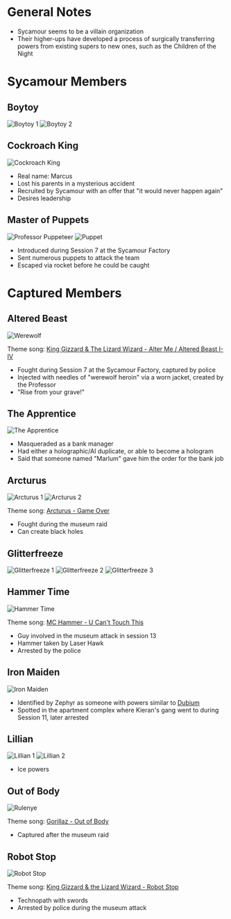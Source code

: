 <!-- TITLE: Sycamour -->
<!-- SUBTITLE: A quick summary of Sycamour -->

# General Notes
* Sycamour seems to be a villain organization
* Their higher-ups have developed a process of surgically transferring powers from existing supers to new ones, such as the Children of the Night
# Sycamour Members
## Boytoy
![Boytoy 1](/uploads/sycamour-sycamour/boytoy-1.jpg "Boytoy 1")
![Boytoy 2](/uploads/sycamour-sycamour/boytoy-2.jpg "Boytoy 2")

## Cockroach King
![Cockroach King](/uploads/sycamour/cockroach-king.jpg "Cockroach King")

* Real name: Marcus
* Lost his parents in a mysterious accident
* Recruited by Sycamour with an offer that "it would never happen again"
* Desires leadership
## Master of Puppets
![Professor Puppeteer](/uploads/sycamour/professor-puppeteer.jpg "Professor Puppeteer")
![Puppet](/uploads/sycamour-sycamour/puppet.jpg "Puppet")

* Introduced during Session 7 at the Sycamour Factory
* Sent numerous puppets to attack the team
* Escaped via rocket before he could be caught

# Captured Members
## Altered Beast
![Werewolf](/uploads/sycamour/werewolf.jpg "Werewolf")

Theme song: [King Gizzard & The Lizard Wizard - Alter Me / Altered Beast I-IV](https://www.youtube.com/watch?v=ZBuWFn5gFE4)

* Fought during Session 7 at the Sycamour Factory, captured by police
* Injected with needles of "werewolf heroin" via a worn jacket, created by the Professor
* "Rise from your grave!"
## The Apprentice
![The Apprentice](/uploads/sycamour/the-apprentice.jpg "The Apprentice")

* Masqueraded as a bank manager
* Had either a holographic/AI duplicate, or able to become a hologram
* Said that someone named "Marlum" gave him the order for the bank job
## Arcturus
![Arcturus 1](/uploads/sycamour-sycamour/arcturus-1.jpg "Arcturus 1")
![Arcturus 2](/uploads/sycamour-sycamour/arcturus-2.jpg "Arcturus 2")

Theme song: [Arcturus - Game Over](https://www.youtube.com/watch?v=kQmtcaI3VEs)

* Fought during the museum raid
* Can create black holes
## Glitterfreeze
![Glitterfreeze 1](/uploads/sycamour-sycamour/glitterfreeze-1.jpg "Glitterfreeze 1")
![Glitterfreeze 2](/uploads/sycamour-sycamour/glitterfreeze-2.jpg "Glitterfreeze 2")
![Glitterfreeze 3](/uploads/sycamour-sycamour/glitterfreeze-3.jpg "Glitterfreeze 3")
## Hammer Time
![Hammer Time](/uploads/sycamour-sycamour/hammer-time.jpg "Hammer Time")

Theme song: [MC Hammer - U Can't Touch This](https://www.youtube.com/watch?v=otCpCn0l4Wo)

* Guy involved in the museum attack in session 13
* Hammer taken by Laser Hawk
* Arrested by the police
## Iron Maiden
![Iron Maiden](/uploads/sycamour/iron-maiden.jpg "Iron Maiden")

* Identified by Zephyr as someone with powers similar to [Dubium](#dubium)
* Spotted in the apartment complex where Kieran's gang went to during Session 11, later arrested
## Lillian
![Lillian 1](/uploads/sycamour-sycamour/lillian-1.jpg "Lillian 1")
![Lillian 2](/uploads/sycamour-sycamour/lillian-2.jpg "Lillian 2")

* Ice powers
## Out of Body
![Rulenye](/uploads/sycamour-sycamour/rulenye.jpg "Rulenye")

Theme song: [Gorillaz - Out of Body](https://www.youtube.com/watch?v=gawKAeTayNY)

* Captured after the museum raid

## Robot Stop
![Robot Stop](/uploads/sycamour-sycamour/robot-stop.jpg "Robot Stop")

Theme song: [King Gizzard & the Lizard Wizard - Robot Stop](https://www.youtube.com/watch?v=9p_Si21ig7c)

* Technopath with swords
* Arrested by police during the museum attack
